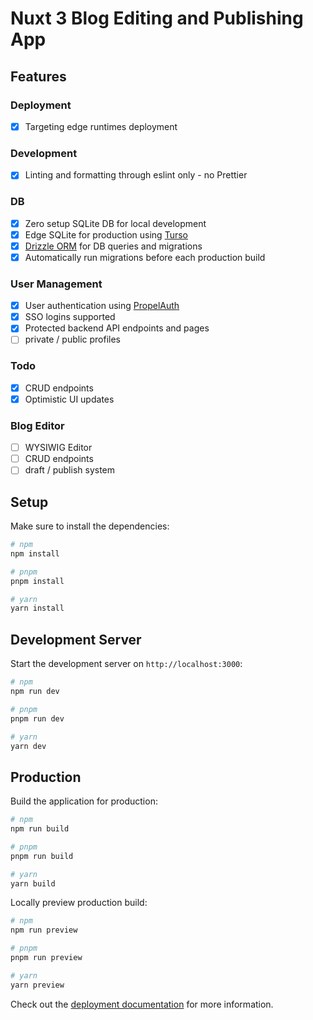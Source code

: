 # Nuxt 3 Blog Editing and Publishing App

## Features

### Deployment

- [x] Targeting edge runtimes deployment

### Development

- [x] Linting and formatting through eslint only - no Prettier

### DB

- [x] Zero setup SQLite DB for local development
- [x] Edge SQLite for production using [Turso](https://turso.tech/)
- [x] [Drizzle ORM](https://orm.drizzle.team/docs/overview) for DB queries and migrations
- [x] Automatically run migrations before each production build

### User Management

- [x] User authentication using [PropelAuth](https://docs.propelauth.com/overview)
- [x] SSO logins supported
- [x] Protected backend API endpoints and pages
- [ ] private / public profiles

### Todo

- [x] CRUD endpoints
- [x] Optimistic UI updates

### Blog Editor

- [ ] WYSIWIG Editor
- [ ] CRUD endpoints
- [ ] draft / publish system

## Setup

Make sure to install the dependencies:

```bash
# npm
npm install

# pnpm
pnpm install

# yarn
yarn install
```

## Development Server

Start the development server on `http://localhost:3000`:

```bash
# npm
npm run dev

# pnpm
pnpm run dev

# yarn
yarn dev
```

## Production

Build the application for production:

```bash
# npm
npm run build

# pnpm
pnpm run build

# yarn
yarn build
```

Locally preview production build:

```bash
# npm
npm run preview

# pnpm
pnpm run preview

# yarn
yarn preview
```

Check out the [deployment documentation](https://nuxt.com/docs/getting-started/deployment) for more information.
